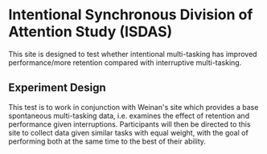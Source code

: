 # Intentional Synchronous Division of Attention Study (ISDAS)

This site is designed to test whether intentional multi-tasking has improved performance/more retention compared with interruptive multi-tasking. 

## Experiment Design

This test is to work in conjunction with Weinan's site which provides a base spontaneous multi-tasking data, i.e. examines the effect of retention and performance given interruptions. Participants will then be directed to this site to collect data given similar tasks with equal weight, with the goal of performing both at the same time to the best of their ability.
